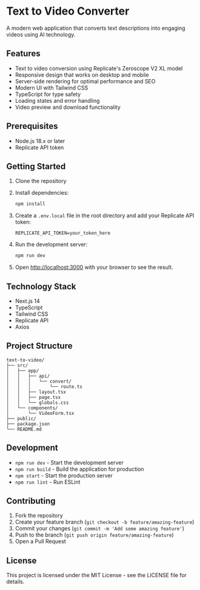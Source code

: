# Text to Video Converter

A modern web application that converts text descriptions into engaging videos using AI technology.

## Features

- Text to video conversion using Replicate's Zeroscope V2 XL model
- Responsive design that works on desktop and mobile
- Server-side rendering for optimal performance and SEO
- Modern UI with Tailwind CSS
- TypeScript for type safety
- Loading states and error handling
- Video preview and download functionality

## Prerequisites

- Node.js 18.x or later
- Replicate API token

## Getting Started

1. Clone the repository
2. Install dependencies:
   ```bash
   npm install
   ```

3. Create a `.env.local` file in the root directory and add your Replicate API token:
   ```
   REPLICATE_API_TOKEN=your_token_here
   ```

4. Run the development server:
   ```bash
   npm run dev
   ```

5. Open [http://localhost:3000](http://localhost:3000) with your browser to see the result.

## Technology Stack

- Next.js 14
- TypeScript
- Tailwind CSS
- Replicate API
- Axios

## Project Structure

```
text-to-video/
├── src/
│   ├── app/
│   │   ├── api/
│   │   │   └── convert/
│   │   │       └── route.ts
│   │   ├── layout.tsx
│   │   ├── page.tsx
│   │   └── globals.css
│   └── components/
│       └── VideoForm.tsx
├── public/
├── package.json
└── README.md
```

## Development

- `npm run dev` - Start the development server
- `npm run build` - Build the application for production
- `npm start` - Start the production server
- `npm run lint` - Run ESLint

## Contributing

1. Fork the repository
2. Create your feature branch (`git checkout -b feature/amazing-feature`)
3. Commit your changes (`git commit -m 'Add some amazing feature'`)
4. Push to the branch (`git push origin feature/amazing-feature`)
5. Open a Pull Request

## License

This project is licensed under the MIT License - see the LICENSE file for details.

